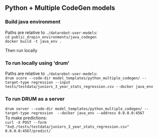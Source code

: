 ## Python + Multiple CodeGen models

### Build java environment
Paths are relative to `./datarobot-user-models`:  
`cd public_dropin_environments/java_codegen`   
`docker build -t java_env .`

Then run locally
### To run locally using 'drum'
Paths are relative to `./datarobot-user-models`:   
`drum score --code-dir model_templates/python_multiple_codegen/ --target-type regression --input tests/testdata/juniors_3_year_stats_regression.csv --docker java_env`

### To run DRUM as a server
`drum server --code-dir model_templates/python_multiple_codegen/ --target-type regression  --docker java_env --address 0.0.0.0:4567`  
To make predictions:  
`curl -X POST --form "X=@./tests/testdata/juniors_3_year_stats_regression.csv" 0.0.0.0:4567/predict/`